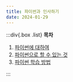 ```yaml
---
title: 파이썬과 인사하기
date: 2024-01-29
---
```


:::div{.box .list}
**목차**

1. [파이썬에 대하여](/python/chapter01/01-1)
2. [파이썬으로 할 수 있는 것](/python/chapter01/01-2)
3. [파이썬 학습 방법](/python/chapter01/01-3)

:::
